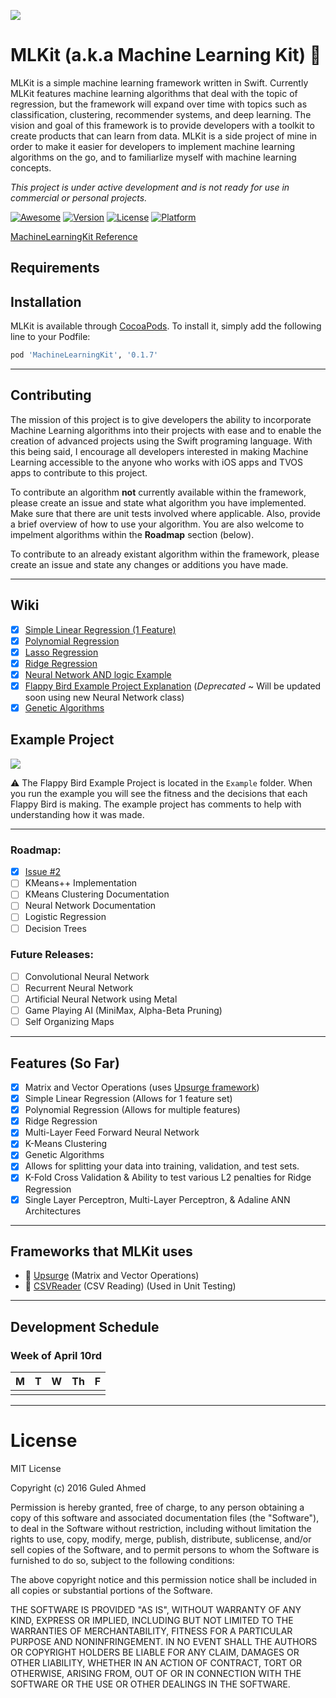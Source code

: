 ![](https://github.com/Somnibyte/MLKit/blob/master/MLKitSmallerLogo.png)

# MLKit (a.k.a Machine Learning Kit) 🤖
MLKit is a simple machine learning framework written in Swift. Currently MLKit features machine learning algorithms that deal with the topic of regression, but the framework will expand over time with topics such as classification, clustering, recommender systems, and deep learning. The vision and goal of this framework is to provide developers with a toolkit to create products that can learn from data. MLKit is a side project of mine in order to make it easier for developers to implement machine learning algorithms on the go, and to familiarlize myself with machine learning concepts.

*This project is under active development and is not ready for use in commercial or personal projects.*

[![Awesome](https://cdn.rawgit.com/sindresorhus/awesome/d7305f38d29fed78fa85652e3a63e154dd8e8829/media/badge.svg)](https://github.com/josephmisiti/awesome-machine-learning)
[![Version](https://img.shields.io/cocoapods/v/MLKit.svg?style=flat)](https://cocoapods.org/pods/MachineLearningKit)
[![License](https://img.shields.io/cocoapods/l/MLKit.svg?style=flat)](https://cocoapods.org/pods/MachineLearningKit)
[![Platform](https://img.shields.io/cocoapods/p/MLKit.svg?style=flat)](https://cocoapods.org/pods/MachineLearningKit)

[MachineLearningKit Reference](http://cocoadocs.org/docsets/MachineLearningKit/0.1.6/)

## Requirements

## Installation

MLKit is available through [CocoaPods](http://cocoapods.org). To install
it, simply add the following line to your Podfile:

```ruby
pod 'MachineLearningKit', '0.1.7'
```


----------------------------------------------

## Contributing 
The mission of this project is to give developers the ability to incorporate Machine Learning algorithms into their projects with ease and to enable the creation of advanced projects using the Swift programing language. With this being said, I encourage all developers interested in making Machine Learning accessible to the anyone who works with iOS apps and TVOS apps to contribute to this project. 

To contribute an algorithm **not** currently available within the framework, please create an issue and state what algorithm you have implemented. Make sure that there are unit tests involved where applicable. Also, provide a brief overview of how to use your algorithm. You are also welcome to impelment algorithms within the **Roadmap** section (below). 

To contribute to an already existant algorithm within the framework, please create an issue and state any changes or additions you have made.

----------------------------------------------

## Wiki 

- [x] [Simple Linear Regression (1 Feature)](https://github.com/Somnibyte/MLKit/wiki/Simple-Linear-Regression-Tutorial)
- [x] [Polynomial Regression](https://github.com/Somnibyte/MLKit/wiki/Polynomial-Regression-Tutorial)
- [x] [Lasso Regression](https://github.com/Somnibyte/MLKit/wiki/Lasso-Regression-Tutorial)
- [x] [Ridge Regression](https://github.com/Somnibyte/MLKit/wiki/Ridge-Regression-Tutorial)
- [x] [Neural Network AND logic Example](https://github.com/Somnibyte/MLKit/wiki/Neural-Network-AND-logic-Example)
- [x] [Flappy Bird Example Project Explanation](https://github.com/Somnibyte/MLKit/wiki/Genetic-Algorithm-(Flappy-Bird-Game-Explanation)) (*Deprecated* ~ Will be updated soon using new Neural Network class)
- [x] [Genetic Algorithms](https://github.com/Somnibyte/MLKit/wiki/Genetic-Algorithm)

## Example Project 
![](https://github.com/Somnibyte/MLKit/blob/master/flappybirdai.gif)

⚠️️  The Flappy Bird Example Project is located in the `Example` folder. When you run the example you will see the fitness and the decisions that each Flappy Bird is making. The example project has comments to help with understanding how it was made. 


----------------------------------------------

### Roadmap:

- [x] [Issue #2](https://github.com/Somnibyte/MLKit/issues/2)
- [ ] KMeans++ Implementation 
- [ ] KMeans Clustering Documentation
- [ ] Neural Network Documentation 
- [ ] Logistic Regression
- [ ] Decision Trees 

### Future Releases:
- [ ] Convolutional Neural Network 
- [ ] Recurrent Neural Network 
- [ ] Artificial Neural Network using Metal
- [ ] Game Playing AI (MiniMax, Alpha-Beta Pruning)
- [ ] Self Organizing Maps

----------------------------------------------
## Features (So Far)

- [x] Matrix and Vector Operations (uses [Upsurge framework](https://github.com/aleph7/Upsurge))
- [x] Simple Linear Regression (Allows for 1 feature set)
- [x] Polynomial Regression (Allows for multiple features)
- [x] Ridge Regression
- [x] Multi-Layer Feed Forward Neural Network 
- [x] K-Means Clustering 
- [x] Genetic Algorithms 
- [x] Allows for splitting your data into training, validation, and test sets.
- [x] K-Fold Cross Validation & Ability to test various L2 penalties for Ridge Regression
- [x] Single Layer Perceptron, Multi-Layer Perceptron, & Adaline ANN Architectures 

----------------------------------------------

## Frameworks that MLKit uses

- 🙌 [Upsurge](https://github.com/aleph7/Upsurge) (Matrix and Vector Operations)
- 🙌 [CSVReader](https://github.com/peterentwistle/SwiftCSVReader) (CSV Reading) (Used in Unit Testing)

----------------------------------------------

## Development Schedule

### Week of April 10rd
|M|T|W|Th|F|
|---|---|---|---|---|
|||||

----------------------------------------------

# License
MIT License

Copyright (c) 2016 Guled Ahmed

Permission is hereby granted, free of charge, to any person obtaining a copy
of this software and associated documentation files (the "Software"), to deal
in the Software without restriction, including without limitation the rights
to use, copy, modify, merge, publish, distribute, sublicense, and/or sell
copies of the Software, and to permit persons to whom the Software is
furnished to do so, subject to the following conditions:

The above copyright notice and this permission notice shall be included in all
copies or substantial portions of the Software.

THE SOFTWARE IS PROVIDED "AS IS", WITHOUT WARRANTY OF ANY KIND, EXPRESS OR
IMPLIED, INCLUDING BUT NOT LIMITED TO THE WARRANTIES OF MERCHANTABILITY,
FITNESS FOR A PARTICULAR PURPOSE AND NONINFRINGEMENT. IN NO EVENT SHALL THE
AUTHORS OR COPYRIGHT HOLDERS BE LIABLE FOR ANY CLAIM, DAMAGES OR OTHER
LIABILITY, WHETHER IN AN ACTION OF CONTRACT, TORT OR OTHERWISE, ARISING FROM,
OUT OF OR IN CONNECTION WITH THE SOFTWARE OR THE USE OR OTHER DEALINGS IN THE
SOFTWARE.
